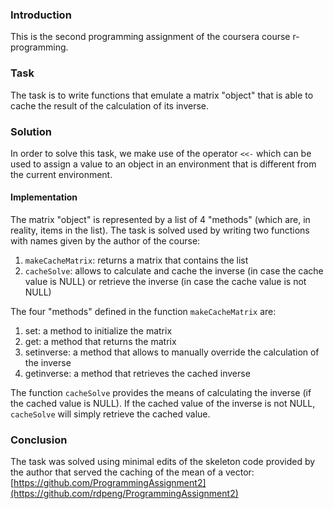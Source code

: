 ### Introduction

This is the second programming assignment of the coursera course 
r-programming.

### Task
The task is to write functions that emulate a matrix "object" that is 
able to cache the result of the calculation of its inverse.

### Solution
In order to solve this task, we make use of the operator  `<<-` 
which can be used to assign a value to an object in an environment 
that is different from the current environment. 

#### Implementation
The matrix "object" is represented by a list of 4 "methods" (which are, 
in reality, items in the list). 
The task is solved used by writing two functions with names given by the 
author of the course:  
1. `makeCacheMatrix`: returns a matrix that contains the list
1. `cacheSolve`: allows to calculate and cache the inverse 
    (in case the cache value is NULL) or retrieve the inverse 
    (in case the cache value is not NULL)

The four "methods" defined in the function `makeCacheMatrix` are:
1. set: a method to initialize the matrix
1. get: a method that returns the matrix
1. setinverse: a method that allows to manually override the calculation of the 
    inverse
1. getinverse: a method that retrieves the cached inverse 

The function `cacheSolve` provides the means of calculating the inverse 
(if the cached value is NULL). If the cached value of the inverse is not NULL,
`cacheSolve` will simply retrieve the cached value.

### Conclusion
The task was solved using minimal edits of the skeleton code provided by the 
author that served the caching of the mean of a vector: 
[https://github.com/ProgrammingAssignment2](https://github.com/rdpeng/ProgrammingAssignment2)


